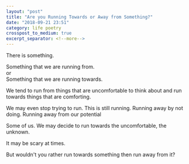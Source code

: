 ```yaml
---
layout: "post"
title: "Are you Running Towards or Away from Something?"
date: "2018-09-21 23:51"
category: life poetry
crosspost_to_medium: true
excerpt_separator: <!--more-->
---
```


There is something.

Something that we are running from.  
or  
Something that we are running towards.

We tend to run from things that are uncomfortable to think about and run towards things that are comforting.

We may even stop trying to run. This is still running. Running away by not doing. Running away from our potential

Some of us. We may decide to run towards the uncomfortable, the unknown.

It may be scary at times.

But wouldn't you rather run towards something then run away from it?
